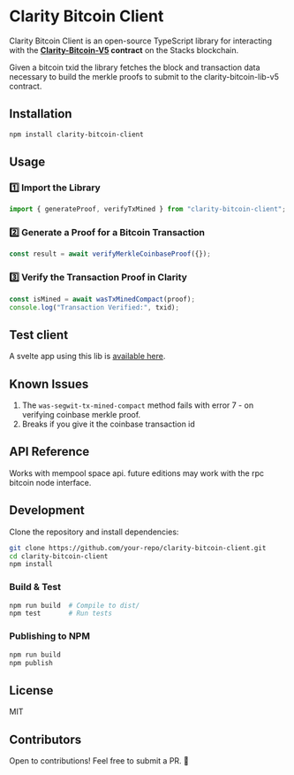 # Clarity Bitcoin Client

Clarity Bitcoin Client is an open-source TypeScript library for interacting with the **[Clarity-Bitcoin-V5](https://explorer.hiro.so/txid/SP2PABAF9FTAJYNFZH93XENAJ8FVY99RRM50D2JG9.clarity-bitcoin-lib-v5?chain=mainnet) contract** on the Stacks blockchain.

Given a bitcoin txid the library fetches the block and transaction data necessary to build the merkle proofs to submit to the clarity-bitcoin-lib-v5 contract.

## Installation

```sh
npm install clarity-bitcoin-client
```

## Usage

### **1️⃣ Import the Library**

```typescript
import { generateProof, verifyTxMined } from "clarity-bitcoin-client";
```

### **2️⃣ Generate a Proof for a Bitcoin Transaction**

```typescript
const result = await verifyMerkleCoinbaseProof({});
```

### **3️⃣ Verify the Transaction Proof in Clarity**

```typescript
const isMined = await wasTxMinedCompact(proof);
console.log("Transaction Verified:", txid);
```

## Test client

A svelte app using this lib is [available here](https://bigmarket.ai/tools/proofs).

## Known Issues

1. The `was-segwit-tx-mined-compact` method fails with error 7 - on verifying coinbase
   merkle proof.
2. Breaks if you give it the coinbase transaction id

## API Reference

Works with mempool space api. future editions may work with the rpc bitcoin node
interface.

## Development

Clone the repository and install dependencies:

```sh
git clone https://github.com/your-repo/clarity-bitcoin-client.git
cd clarity-bitcoin-client
npm install
```

### **Build & Test**

```sh
npm run build  # Compile to dist/
npm test       # Run tests
```

### **Publishing to NPM**

```sh
npm run build
npm publish
```

## License

MIT

## Contributors

Open to contributions! Feel free to submit a PR. 🚀
